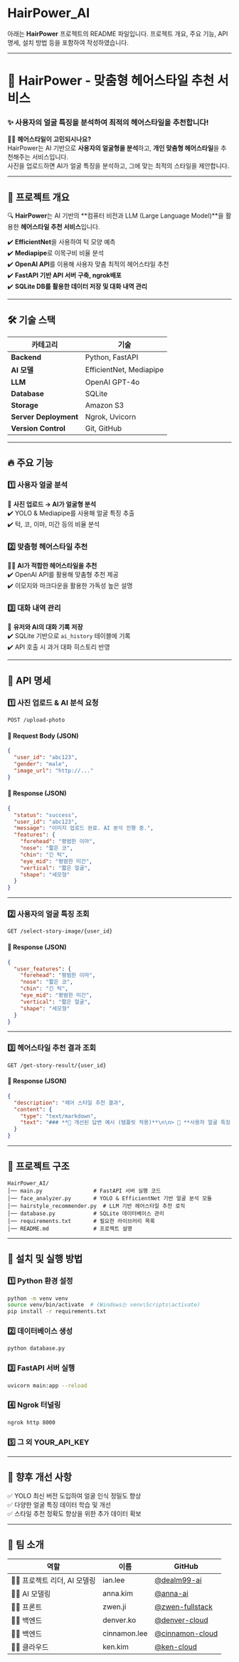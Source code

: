 # HairPower_AI
아래는 **HairPower** 프로젝트의 README 파일입니다. 프로젝트 개요, 주요 기능, API 명세, 설치 방법 등을 포함하여 작성하였습니다.

--- 

# 🚀 HairPower - 맞춤형 헤어스타일 추천 서비스

### ✨ **사용자의 얼굴 특징을 분석하여 최적의 헤어스타일을 추천합니다!**  
💇‍♂️ **헤어스타일이 고민되시나요?**  
HairPower는 AI 기반으로 **사용자의 얼굴형을 분석**하고, **개인 맞춤형 헤어스타일**을 추천해주는 서비스입니다.  
사진을 업로드하면 AI가 얼굴 특징을 분석하고, 그에 맞는 최적의 스타일을 제안합니다.  

---

## 📌 **프로젝트 개요**
🔍 **HairPower**는 AI 기반의 **컴퓨터 비전과 LLM (Large Language Model)**을 활용한 **헤어스타일 추천 서비스**입니다.

✔️ **EfficientNet**을 사용하여 턱 모양 예측  
✔️ **Mediapipe**로 이목구비 비율 분석  
✔️ **OpenAI API**를 이용해 사용자 맞춤 최적의 헤어스타일 추천  
✔️ **FastAPI 기반 API 서버 구축, ngrok배포**  
✔️ **SQLite DB를 활용한 데이터 저장 및 대화 내역 관리**  

---

## 🛠 **기술 스택**
| 카테고리 | 기술 |
|----------|-------------|
| **Backend** | Python, FastAPI |
| **AI 모델** | EfficientNet, Mediapipe |
| **LLM** | OpenAI GPT-4o |
| **Database** | SQLite |
| **Storage** | Amazon S3 |
| **Server Deployment** | Ngrok, Uvicorn |
| **Version Control** | Git, GitHub |

---

## 🔥 **주요 기능**
### 1️⃣ **사용자 얼굴 분석**
📸 **사진 업로드 → AI가 얼굴형 분석**  
✔️ YOLO & Mediapipe를 사용해 얼굴 특징 추출  
✔️ 턱, 코, 이마, 미간 등의 비율 분석  

### 2️⃣ **맞춤형 헤어스타일 추천**
💇‍♀️ **AI가 적합한 헤어스타일을 추천**  
✔️ OpenAI API를 활용해 맞춤형 추천 제공  
✔️ 이모지와 마크다운을 활용한 가독성 높은 설명  

### 3️⃣ **대화 내역 관리**
💬 **유저와 AI의 대화 기록 저장**  
✔️ SQLite 기반으로 `ai_history` 테이블에 기록  
✔️ API 호출 시 과거 대화 히스토리 반영  

---

## 🔗 **API 명세**
### 1️⃣ **사진 업로드 & AI 분석 요청**
```
POST /upload-photo
```
#### 🔹 **Request Body (JSON)**
```json
{
  "user_id": "abc123",
  "gender": "male",
  "image_url": "http://..."
}
```
#### 🔹 **Response (JSON)**
```json
{
  "status": "success",
  "user_id": "abc123",
  "message": "이미지 업로드 완료. AI 분석 진행 중.",
  "features": {
    "forehead": "평범한 이마",
    "nose": "짧은 코",
    "chin": "긴 턱",
    "eye_mid": "평범한 미간",
    "vertical": "짧은 얼굴",
    "shape": "세모형"
  }
}
```

---

### 2️⃣ **사용자의 얼굴 특징 조회**
```
GET /select-story-image/{user_id}
```
#### 🔹 **Response (JSON)**
```json
{
  "user_features": {
    "forehead": "평범한 이마",
    "nose": "짧은 코",
    "chin": "긴 턱",
    "eye_mid": "평범한 미간",
    "vertical": "짧은 얼굴",
    "shape": "세모형"
  }
}
```

---

### 3️⃣ **헤어스타일 추천 결과 조회**
```
GET /get-story-result/{user_id}
```
#### 🔹 **Response (JSON)**
```json
{
  "description": "헤어 스타일 추천 결과",
  "content": {
    "type": "text/markdown",
    "text": "### **📌 개선된 답변 예시 (템플릿 적용)**\n\n> 📌 **사용자 얼굴 특징:** 긴 얼굴, 짧은 이마, 긴 코  \n>  \n> **💇‍♀️ 최적의 추천 스타일:** **사이드 스윕 뱅 (Side-Swept Bangs)**  \n\n..."
  }
}
```

---

## 📂 **프로젝트 구조**
```
HairPower_AI/
│── main.py                # FastAPI 서버 실행 코드
│── face_analyzer.py       # YOLO & EfficientNet 기반 얼굴 분석 모듈
│── hairstyle_recommender.py  # LLM 기반 헤어스타일 추천 로직
│── database.py            # SQLite 데이터베이스 관리
│── requirements.txt       # 필요한 라이브러리 목록
│── README.md              # 프로젝트 설명
```

---

## 🚀 **설치 및 실행 방법**
### 1️⃣ **Python 환경 설정**
```bash
python -m venv venv
source venv/bin/activate  # (Windows는 venv\Scripts\activate)
pip install -r requirements.txt
```

### 2️⃣ **데이터베이스 생성**
```bash
python database.py
```

### 3️⃣ **FastAPI 서버 실행**
```bash
uvicorn main:app --reload
```

### 4️⃣ **Ngrok 터널링**
```bash
ngrok http 8000
```

### 5️⃣ 그 외 YOUR_API_KEY
---

## 📢 **향후 개선 사항**
✅ YOLO 최신 버전 도입하여 얼굴 인식 정밀도 향상  
✅ 다양한 얼굴 특징 데이터 학습 및 개선  
✅ 스타일 추천 정확도 향상을 위한 추가 데이터 확보  

---

## 👥 **팀 소개**
| 역할 | 이름 | GitHub |
|------|------|--------|
| 👩‍💻 프로젝트 리더, AI 모델링 | ian.lee | [@dealm99-ai](https://github.com/Idealm99) |
| 👩‍💻 AI 모델링 | anna.kim | [@anna-ai](https://github.com/sunnyanna0) |
| 👩‍💻 프론트 | zwen.ji | [@zwen-fullstack](https://github.com/zwen-yirochi) |
| 👩‍💻 백엔드 | denver.ko | [@denver-cloud](https://github.com/SeriousBug98) |
| 👩‍💻 백엔드 | cinnamon.lee | [@cinnamon-cloud](https://github.com/mintchococ) |
| 👩‍💻 클라우드 | ken.kim | [@ken-cloud](https://github.com/year99) |

